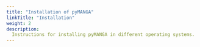 ```yaml
---
title: "Installation of pyMANGA"
linkTitle: "Installation"
weight: 2
description:
  Instructions for installing pyMANGA in different operating systems.
---
```


